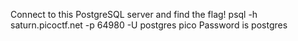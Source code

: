 Connect to this PostgreSQL server and find the flag!
psql -h saturn.picoctf.net -p 64980 -U postgres pico
Password is postgres
